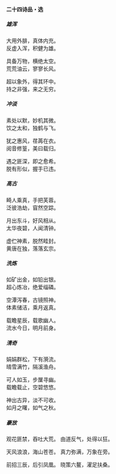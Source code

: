 #### 二十四诗品・选

##### 雄浑

大用外腓，真体内充。  
反虚入浑，积健为雄。

具备万物，横绝太空。  
荒荒油云，寥寥长风。

超以象外，得其环中。  
持之非强，来之无穷。

##### 冲淡

素处以默，妙机其微。  
饮之太和，独鹤与飞。

犹之惠风，荏苒在衣。  
阅音修篁，美曰载归。

遇之匪深，即之愈希。  
脱有形似，握手已违。

##### 高古

畸人乘真，手把芙蓉。  
泛彼浩劫，窅然空踪。

月出东斗，好风相从。  
太华夜碧，人闻清钟。

虚伫神素，脱然畦封。  
黄唐在独，落落玄宗。

##### 洗炼	

如矿出金，如铅出银。  
超心炼冶，绝爱缁磷。

空潭泻春，古镜照神。  
体素储洁，乘月返真。

载瞻星辰，载歌幽人。  
流水今日，明月前身。

##### 清奇

娟娟群松，下有漪流。  
晴雪满竹，隔溪渔舟。

可人如玉，步屟寻幽。  
载瞻载止，空碧悠悠。

神出古异，淡不可收。  
如月之曙，如气之秋。

##### 豪放

观花匪禁，吞吐大荒。
由道反气，处得以狂。

天风浪浪，海山苍苍。
真力弥满，万象在旁。

前招三辰，后引凤凰。
晓策六鳌，濯足扶桑。

